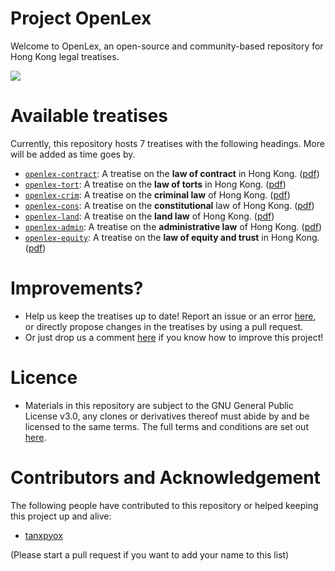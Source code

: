 # Project OpenLex
Welcome to OpenLex, an open-source and community-based repository for Hong Kong legal treatises.

![](https://travis-ci.com/tanxpyox/OpenLex.svg?branch=master&status=started)

# Available treatises
Currently, this repository hosts 7 treatises with the following headings. More will be added as time goes by.
* [`openlex-contract`](https://github.com/tanxpyox/OpenLex/tree/master/openlex-contract): A treatise on the **law of contract** in Hong Kong. ([pdf](https://github.com/tanxpyox/OpenLex/blob/build/openlex-contract.pdf))
* [`openlex-tort`](https://github.com/tanxpyox/OpenLex/tree/master/openlex-tort): A treatise on the **law of torts** in Hong Kong. ([pdf](https://github.com/tanxpyox/OpenLex/blob/build/openlex-tort.pdf))
* [`openlex-crim`](https://github.com/tanxpyox/OpenLex/tree/master/openlex-crim): A treatise on the **criminal law** of Hong Kong. ([pdf](https://github.com/tanxpyox/OpenLex/blob/build/openlex-crim.pdf))
* [`openlex-cons`](https://github.com/tanxpyox/OpenLex/tree/master/openlex-cons): A treatise on the **constitutional** law of Hong Kong. ([pdf](https://github.com/tanxpyox/OpenLex/blob/build/openlex-cons.pdf))
* [`openlex-land`](https://github.com/tanxpyox/OpenLex/tree/master/openlex-land): A treatise on the **land law** of Hong Kong. ([pdf](https://github.com/tanxpyox/OpenLex/blob/build/openlex-land.pdf))
* [`openlex-admin`](https://github.com/tanxpyox/OpenLex/tree/master/openlex-admin): A treatise on the **administrative law** of Hong Kong. ([pdf](https://github.com/tanxpyox/OpenLex/blob/build/openlex-admin.pdf))
* [`openlex-equity`](https://github.com/tanxpyox/OpenLex/tree/master/openlex-equity): A treatise on the **law of equity and trust** in Hong Kong. ([pdf](https://github.com/tanxpyox/OpenLex/blob/build/openlex-equity.pdf))

# Improvements?
* Help us keep the treatises up to date! Report an issue or an error [here](https://github.com/tanxpyox/OpenLex/issues/new?assignees=&labels=update&template=errors-or-old-law.md&title=%5BUpdate%5D+), or directly propose changes in the treatises by using a pull request.
* Or just drop us a comment [here](https://github.com/tanxpyox/OpenLex/issues/new?assignees=&labels=enhancement&template=feature_request.md&title=%5BImprove%5D) if you know how to improve this project!

# Licence
* Materials in this repository are subject to the GNU General Public License v3.0, any clones or derivatives thereof must abide by and be licensed to the same terms. The full terms and conditions are set out [here](https://github.com/tanxpyox/OpenLex/blob/master/LICENSE).

# Contributors and Acknowledgement
The following people have contributed to this repository or helped keeping this project up and alive:

* [tanxpyox](github.com/tanxpyox)

(Please start a pull request if you want to add your name to this list)

